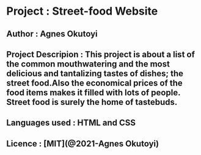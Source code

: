 # Project : Street-food Website

## Author : Agnes Okutoyi

## Project Descripion : This project is about a list of the common mouthwatering and the most delicious and tantalizing tastes of dishes; the street food.Also the economical prices of the food items makes it filled with lots of people. Street food is surely the home of tastebuds.

## Languages used : HTML and CSS

## Licence : [MIT](@2021-Agnes Okutoyi)